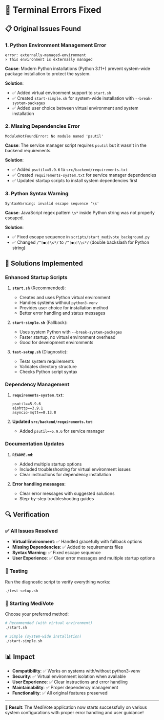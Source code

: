 # 🔧 Terminal Errors Fixed

## 📋 Original Issues Found

### 1. **Python Environment Management Error**
```
error: externally-managed-environment
× This environment is externally managed
```

**Cause**: Modern Python installations (Python 3.11+) prevent system-wide package installation to protect the system.

**Solution**: 
- ✅ Added virtual environment support to `start.sh`
- ✅ Created `start-simple.sh` for system-wide installation with `--break-system-packages`
- ✅ Added user choice between virtual environment and system installation

### 2. **Missing Dependencies Error**
```
ModuleNotFoundError: No module named 'psutil'
```

**Cause**: The service manager script requires `psutil` but it wasn't in the backend requirements.

**Solution**:
- ✅ Added `psutil==5.9.6` to `src/backend/requirements.txt`
- ✅ Created `requirements-system.txt` for service manager dependencies
- ✅ Updated startup scripts to install system dependencies first

### 3. **Python Syntax Warning**
```
SyntaxWarning: invalid escape sequence '\s'
```

**Cause**: JavaScript regex pattern `\s*` inside Python string was not properly escaped.

**Solution**:
- ✅ Fixed escape sequence in `scripts/start_medivote_background.py`
- ✅ Changed `/^[●○]\s*/` to `/^[●○]\\s*/` (double backslash for Python string)

## 🚀 Solutions Implemented

### **Enhanced Startup Scripts**

1. **`start.sh`** (Recommended):
   - Creates and uses Python virtual environment
   - Handles systems without `python3-venv`
   - Provides user choice for installation method
   - Better error handling and status messages

2. **`start-simple.sh`** (Fallback):
   - Uses system Python with `--break-system-packages`
   - Faster startup, no virtual environment overhead
   - Good for development environments

3. **`test-setup.sh`** (Diagnostic):
   - Tests system requirements
   - Validates directory structure
   - Checks Python script syntax

### **Dependency Management**

1. **`requirements-system.txt`**:
   ```
   psutil==5.9.6
   aiohttp==3.9.1
   asyncio-mqtt==0.13.0
   ```

2. **Updated `src/backend/requirements.txt`**:
   - Added `psutil==5.9.6` for service manager

### **Documentation Updates**

1. **`README.md`**:
   - Added multiple startup options
   - Included troubleshooting for virtual environment issues
   - Clear instructions for dependency installation

2. **Error handling messages**:
   - Clear error messages with suggested solutions
   - Step-by-step troubleshooting guides

## 🔍 Verification

### ✅ All Issues Resolved

- **Virtual Environment**: ✅ Handled gracefully with fallback options
- **Missing Dependencies**: ✅ Added to requirements files
- **Syntax Warning**: ✅ Fixed escape sequence
- **User Experience**: ✅ Clear error messages and multiple startup options

### 🧪 Testing

Run the diagnostic script to verify everything works:
```bash
./test-setup.sh
```

### 🚀 Starting MediVote

Choose your preferred method:
```bash
# Recommended (with virtual environment)
./start.sh

# Simple (system-wide installation)
./start-simple.sh
```

## 📊 Impact

- **Compatibility**: ✅ Works on systems with/without python3-venv
- **Security**: ✅ Virtual environment isolation when available
- **User Experience**: ✅ Clear instructions and error handling
- **Maintainability**: ✅ Proper dependency management
- **Functionality**: ✅ All original features preserved

---

**🎉 Result**: The MediVote application now starts successfully on various system configurations with proper error handling and user guidance!